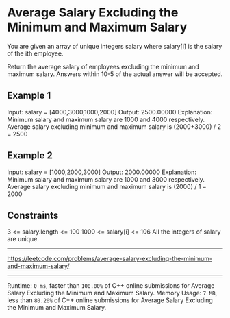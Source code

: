 # Average Salary Excluding the Minimum and Maximum Salary

You are given an array of unique integers salary where salary[i] is the salary of the ith employee.

Return the average salary of employees excluding the minimum and maximum salary. Answers within 10-5 of the actual answer will be accepted.

## Example 1

Input: salary = [4000,3000,1000,2000]
Output: 2500.00000
Explanation: Minimum salary and maximum salary are 1000 and 4000 respectively.
Average salary excluding minimum and maximum salary is (2000+3000) / 2 = 2500

## Example 2

Input: salary = [1000,2000,3000]
Output: 2000.00000
Explanation: Minimum salary and maximum salary are 1000 and 3000 respectively.
Average salary excluding minimum and maximum salary is (2000) / 1 = 2000

## Constraints

3 <= salary.length <= 100
1000 <= salary[i] <= 106
All the integers of salary are unique.

---

https://leetcode.com/problems/average-salary-excluding-the-minimum-and-maximum-salary/

---

Runtime: `0 ms`, faster than `100.00%` of C++ online submissions for Average Salary Excluding the Minimum and Maximum Salary.
Memory Usage: `7 MB`, less than `80.20%` of C++ online submissions for Average Salary Excluding the Minimum and Maximum Salary.
